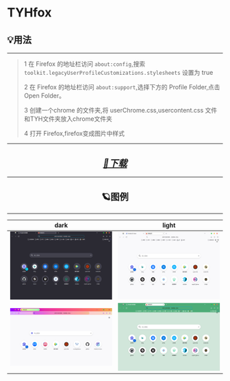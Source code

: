 # TYHfox
## 💡用法
---
>1 在 Firefox 的地址栏访问 `about:config`,搜索 `toolkit.legacyUserProfileCustomizations.stylesheets`
设置为 true
>
>2 在 Firefox 的地址栏访问 `about:support`,选择下方的 Profile Folder,点击 Open Folder。
>
>3 创建一个chrome 的文件夹,将 userChrome.css,usercontent.css 文件和TYH文件夹放入chrome文件夹
>
>4 打开 Firefox,firefox变成图片中样式
>
----
## <center>[*📁下载*](https://github.com/tyuhao/TYHfox/files/10139213/css.zip)</center>
---
## <center>🪐图例</center>
---
|  dark   | light  |
|  ----  | ----  |
| ![firefox](img/dark.png) |![firefox](img/firefoxnew.png) |
| ![firefox](img/colorful.png) |![firefox](img/green.png) |
